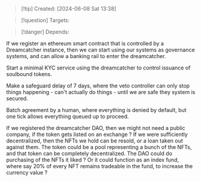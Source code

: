
>[!tip] Created: [2024-06-08 Sat 13:38]

>[!question] Targets: 

>[!danger] Depends: 

If we register an ethereum smart contract that is controlled by a Dreamcatcher instance, then we can start using our systems as governance systems, and can allow a banking rail to enter the dreamcatcher.

Start a minimal KYC service using the dreamcatcher to control issuance of soulbound tokens.

Make a safeguard delay of 7 days, where the veto controller can only stop things happening - can't actually do things - until we are safe they system is secured.

Batch agreement by a human, where everything is denied by default, but one tick allows everything queued up to proceed.

If we registered the dreamcatcher DAO, then we might not need a public company, if the token gets listed on an exchange ?
If we were sufficiently decentralized, then the NFTs we hold can be resold, or a loan taken out against them.  The token could be a pool representing a bunch of the NFTs, and that token can be completely decentralized.  The DAO could do purchasing of the NFTs it liked ?  Or it could function as an index fund, where say 20% of every NFT remains tradeable in the fund, to increase the currency value ?